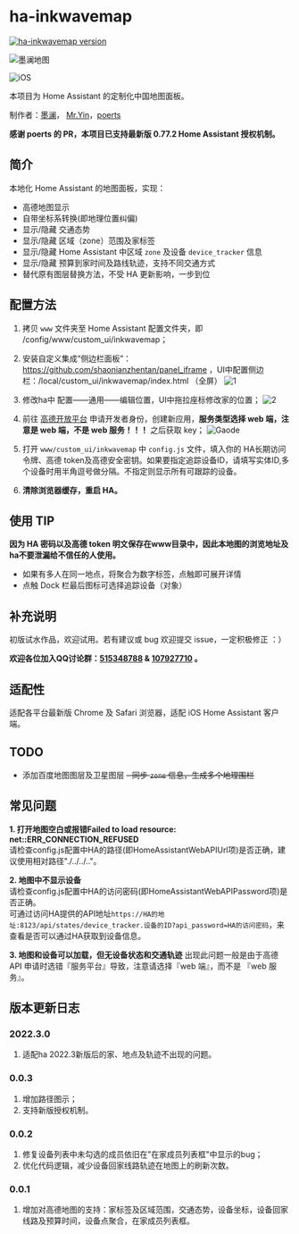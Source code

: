 # ha-inkwavemap
[![ha-inkwavemap version](https://img.shields.io/badge/ha--inkwavemap-2022.3.0-blue.svg)](https://github.com/dscao/ha-inkwavemap)
   
![墨澜地图](https://raw.githubusercontent.com/cxlwill/ha-inkwavemap/master/media/screenshot.jpg)

![iOS](https://raw.githubusercontent.com/cxlwill/ha-inkwavemap/master/media/ios.jpg)

本项目为 Home Assistant 的定制化中国地图面板。

制作者：[墨澜](https://github.com/cxlwill)， [Mr.Yin](https://github.com/YinHangCode)，[poerts](https://github.com/poerts)

**感谢 poerts 的 PR，本项目已支持最新版 0.77.2 Home Assistant 授权机制。**

## 简介
本地化 Home Assistant 的地图面板，实现：

- 高德地图显示
- 自带坐标系转换(即地理位置纠偏)
- 显示/隐藏 交通态势
- 显示/隐藏 区域（zone）范围及家标签
- 显示/隐藏 Home Assistant 中区域 `zone` 及设备 `device_tracker` 信息
- 显示/隐藏 预算到家时间及路线轨迹，支持不同交通方式 
- 替代原有图层替换方法，不受 HA 更新影响，一步到位

## 配置方法
1. 拷贝 `www` 文件夹至 Home Assistant 配置文件夹，即 /config/www/custom_ui/inkwavemap；

2. 安装自定义集成“侧边栏面板”：https://github.com/shaonianzhentan/panel_iframe ，UI中配置侧边栏：/local/custom_ui/inkwavemap/index.html （全屏）
![1](https://user-images.githubusercontent.com/16587914/183838379-0fa4f227-5f38-4702-9f76-693b753148cf.jpg)

3. 修改ha中 配置——通用——编辑位置，UI中拖拉座标修改家的位置；
![2](https://user-images.githubusercontent.com/16587914/183839091-88de129e-6466-4abf-9149-d6220db38976.jpg)

3. 前往 [高德开放平台](http://lbs.amap.com/) 申请开发者身份，创建新应用，**服务类型选择 web 端，注意是 web 端，不是 web 服务！！！** 之后获取 key；
![Gaode](https://raw.githubusercontent.com/cxlwill/ha-inkwavemap/master/media/gaode.jpg)

4. 打开 `www/custom_ui/inkwavemap` 中 `config.js` 文件，填入你的 HA长期访问令牌、高德 token及高德安全密钥。如果要指定追踪设备ID，请填写实体ID,多个设备时用半角逗号做分隔。不指定则显示所有可跟踪的设备。

5. **清除浏览器缓存，重启 HA。**

## 使用 TIP
**因为 HA 密码以及高德 token 明文保存在www目录中，因此本地图的浏览地址及ha不要泄漏给不信任的人使用。**
- 如果有多人在同一地点，将聚合为数字标签，点触即可展开详情
- 点触 Dock 栏最后图标可选择追踪设备（对象）
 
## 补充说明
初版试水作品，欢迎试用。若有建议或 bug 欢迎提交 issue，一定积极修正 ：）

**欢迎各位加入QQ讨论群：[515348788](https://jq.qq.com/?_wv=1027&k=5ZGk07E) & [107927710](https://shang.qq.com/wpa/qunwpa?idkey=8b9566598f40dd68412065ada24184ef72c6bddaa11525ca26c4e1536a8f2a3d) 。**

## 适配性
适配各平台最新版 Chrome 及 Safari 浏览器，适配 iOS Home Assistant 客户端。

## TODO
- 添加百度地图图层及卫星图层
~~- 同步 `zone` 信息，生成多个地理围栏~~

## 常见问题
**1. 打开地图空白或报错Failed to load resource: net::ERR_CONNECTION_REFUSED**   
请检查config.js配置中HA的路径(即HomeAssistantWebAPIUrl项)是否正确，建议使用相对路径"./../../.."。   
   
**2. 地图中不显示设备**   
请检查config.js配置中HA的访问密码(即HomeAssistantWebAPIPassword项)是否正确。   
可通过访问HA提供的API地址`https://HA的地址:8123/api/states/device_tracker.设备的ID?api_password=HA的访问密码`，来查看是否可以通过HA获取到设备信息。

**3. 地图和设备可以加载，但无设备状态和交通轨迹**
出现此问题一般是由于高德 API 申请时选错『服务平台』导致，注意请选择『web 端』，而不是 『web 服务』。

## 版本更新日志

### 2022.3.0
1. 适配ha 2022.3新版后的家、地点及轨迹不出现的问题。

### 0.0.3
1. 增加路径图示；
2. 支持新版授权机制。

### 0.0.2
1. 修复设备列表中未勾选的成员依旧在"在家成员列表框"中显示的bug；  
2. 优化代码逻辑，减少设备回家线路轨迹在地图上的刷新次数。

### 0.0.1
1. 增加对高德地图的支持：家标签及区域范围，交通态势，设备坐标，设备回家线路及预算时间，设备点聚合，在家成员列表框。   
